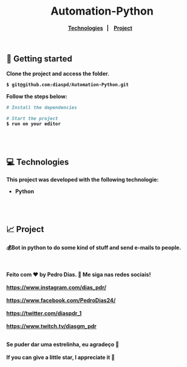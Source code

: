<h1 align="center">
  Automation-Python
</h1>

<p align="center">
  <a href="#-Technologies"><b>Technologies<b/></a>&nbsp;&nbsp;&nbsp;|&nbsp;&nbsp;&nbsp;
  <a href="#-Project"><b>Project<b/></a>&nbsp;&nbsp;&nbsp;
</p>

<br>


## 🚀 Getting started

Clone the project and access the folder.

```bash
$ git@github.com:diaspd/Automation-Python.git
```

Follow the steps below:
```bash
# Install the dependencies

# Start the project
$ run on your editor
```

<br></br>

## 💻 Technologies

This project was developed with the following technologie:

- Python

<br></br>

## 📈 Project
💰Bot in python to do some kind of stuff and send e-mails to people.

<br></br>
Feito com ♥ by Pedro Dias. 👋 Me siga nas redes sociais! <br></br>
https://www.instagram.com/dias_pdr/ <br></br>
https://www.facebook.com/PedroDias24/<br></br>
https://twitter.com/diaspdr_1<br></br>
https://www.twitch.tv/diasgm_pdr<br></br>

Se puder dar uma estrelinha, eu agradeço 🤩
<br></br>
If you can give a little star, I appreciate it 🤩
